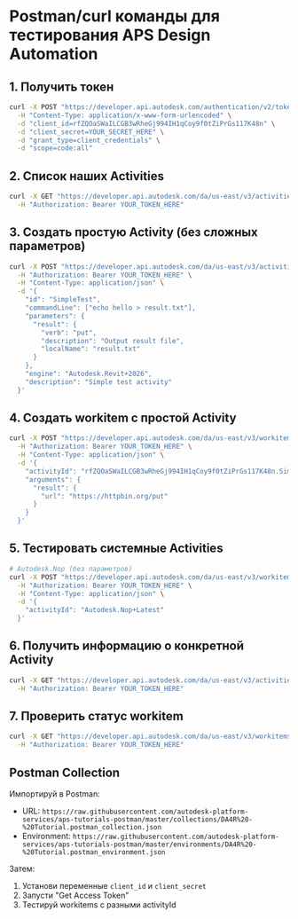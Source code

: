 # Postman/curl команды для тестирования APS Design Automation

## 1. Получить токен

```bash
curl -X POST "https://developer.api.autodesk.com/authentication/v2/token" \
  -H "Content-Type: application/x-www-form-urlencoded" \
  -d "client_id=rfZQOaSWaILCGB3wRheGj994IH1qCoy9f0tZiPrGs117K48n" \
  -d "client_secret=YOUR_SECRET_HERE" \
  -d "grant_type=client_credentials" \
  -d "scope=code:all"
```

## 2. Список наших Activities

```bash
curl -X GET "https://developer.api.autodesk.com/da/us-east/v3/activities" \
  -H "Authorization: Bearer YOUR_TOKEN_HERE"
```

## 3. Создать простую Activity (без сложных параметров)

```bash
curl -X POST "https://developer.api.autodesk.com/da/us-east/v3/activities" \
  -H "Authorization: Bearer YOUR_TOKEN_HERE" \
  -H "Content-Type: application/json" \
  -d '{
    "id": "SimpleTest",
    "commandLine": ["echo hello > result.txt"],
    "parameters": {
      "result": {
        "verb": "put",
        "description": "Output result file",
        "localName": "result.txt"
      }
    },
    "engine": "Autodesk.Revit+2026",
    "description": "Simple test activity"
  }'
```

## 4. Создать workitem с простой Activity

```bash
curl -X POST "https://developer.api.autodesk.com/da/us-east/v3/workitems" \
  -H "Authorization: Bearer YOUR_TOKEN_HERE" \
  -H "Content-Type: application/json" \
  -d '{
    "activityId": "rfZQOaSWaILCGB3wRheGj994IH1qCoy9f0tZiPrGs117K48n.SimpleTest",
    "arguments": {
      "result": {
        "url": "https://httpbin.org/put"
      }
    }
  }'
```

## 5. Тестировать системные Activities

```bash
# Autodesk.Nop (без параметров)
curl -X POST "https://developer.api.autodesk.com/da/us-east/v3/workitems" \
  -H "Authorization: Bearer YOUR_TOKEN_HERE" \
  -H "Content-Type: application/json" \
  -d '{
    "activityId": "Autodesk.Nop+Latest"
  }'
```

## 6. Получить информацию о конкретной Activity

```bash
curl -X GET "https://developer.api.autodesk.com/da/us-east/v3/activities/rfZQOaSWaILCGB3wRheGj994IH1qCoy9f0tZiPrGs117K48n.ExtractViewsActivity" \
  -H "Authorization: Bearer YOUR_TOKEN_HERE"
```

## 7. Проверить статус workitem

```bash
curl -X GET "https://developer.api.autodesk.com/da/us-east/v3/workitems/YOUR_WORKITEM_ID" \
  -H "Authorization: Bearer YOUR_TOKEN_HERE"
```

## Postman Collection

Импортируй в Postman:
- URL: `https://raw.githubusercontent.com/autodesk-platform-services/aps-tutorials-postman/master/collections/DA4R%20-%20Tutorial.postman_collection.json`
- Environment: `https://raw.githubusercontent.com/autodesk-platform-services/aps-tutorials-postman/master/environments/DA4R%20-%20Tutorial.postman_environment.json`

Затем:
1. Установи переменные `client_id` и `client_secret`
2. Запусти "Get Access Token"
3. Тестируй workitems с разными activityId




